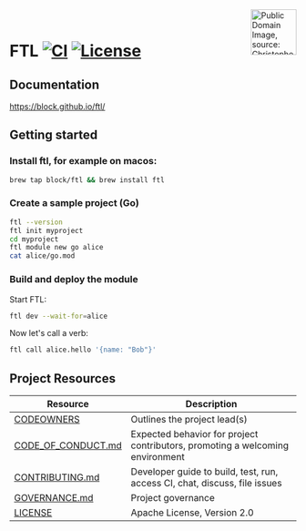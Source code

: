 <img height="80px" align="right" src="https://www.wtamu.edu/~cbaird/sq/images/fasterthanlight.png" alt="Public Domain Image, source: Christopher S. Baird"/>

<br />

# FTL [![CI](https://github.com/block/ftl/actions/workflows/ci.yml/badge.svg)](https://github.com/block/ftl/actions/workflows/ci.yml) [![License](https://img.shields.io/badge/License-Apache_2.0-blue.svg)](https://opensource.org/licenses/Apache-2.0)

## Documentation

https://block.github.io/ftl/

## Getting started

### Install ftl, for example on macos:

```sh
brew tap block/ftl && brew install ftl
```

### Create a sample project (Go)

<!-- This is for [mdcode](https://github.com/szkiba/mdcode) to test snippets in our README. -->

<!--<script type="text/markdown">
```sh file=test.sh outline=true
#!/bin/bash
set -Eeuxo pipefail

just build ftl
export PATH="$(git rev-parse --show-toplevel)/build/release:$PATH"

pwd

# #region init
# #endregion

(
# #region start
# #endregion
) &
pid="$!"
trap "kill $pid" EXIT ERR INT

diff -u <(
(
# #region call
# #endregion
) | tee /dev/stderr
) <(echo '{"message":"Hello, Bob!"}')
```
</script>-->

```sh file=test.sh region=init
ftl --version
ftl init myproject
cd myproject
ftl module new go alice
cat alice/go.mod
```

### Build and deploy the module

Start FTL:

```sh file=test.sh region=start
ftl dev --wait-for=alice
```

Now let's call a verb:

```sh file=test.sh region=call
ftl call alice.hello '{name: "Bob"}'
```

## Project Resources

| Resource                                   | Description                                                                   |
| ------------------------------------------ | ----------------------------------------------------------------------------- |
| [CODEOWNERS](./CODEOWNERS)                 | Outlines the project lead(s)                                                  |
| [CODE_OF_CONDUCT.md](./CODE_OF_CONDUCT.md) | Expected behavior for project contributors, promoting a welcoming environment |
| [CONTRIBUTING.md](./CONTRIBUTING.md)       | Developer guide to build, test, run, access CI, chat, discuss, file issues    |
| [GOVERNANCE.md](./GOVERNANCE.md)           | Project governance                                                            |
| [LICENSE](./LICENSE)                       | Apache License, Version 2.0                                                   |
